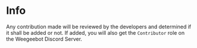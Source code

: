 # Info
Any contribution made will be reviewed by the developers and determined if it shall be added or not. If added, you will also get the `Contributor` role on the Weegeebot Discord Server.
